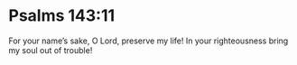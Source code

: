 # Psalms 143:11

For your name’s sake, O Lord, preserve my life! In your righteousness bring my soul out of trouble!
